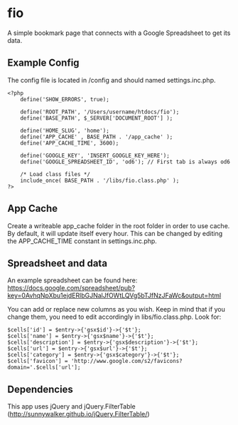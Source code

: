 # fio
A simple bookmark page that connects with a Google Spreadsheet to get its data.

## Example Config
The config file is located in /config and should named settings.inc.php.

```
<?php
	define('SHOW_ERRORS', true);

	define('ROOT_PATH', '/Users/username/htdocs/fio');
	define('BASE_PATH', $_SERVER['DOCUMENT_ROOT'] );
	
	define('HOME_SLUG', 'home');
	define('APP_CACHE' , BASE_PATH . '/app_cache' );
	define('APP_CACHE_TIME', 3600);

	define('GOOGLE_KEY', 'INSERT_GOOGLE_KEY_HERE');
	define('GOOGLE_SPREADSHEET_ID', 'od6'); // First tab is always od6
	
	/* Load class files */
	include_once( BASE_PATH . '/libs/fio.class.php' );
?>
```

## App Cache
Create a writeable app_cache folder in the root folder in order to use cache. By default, it will update itself every hour. This can be changed by editing the APP_CACHE_TIME constant in settings.inc.php.

## Spreadsheet and data
An example spreadsheet can be found here: https://docs.google.com/spreadsheet/pub?key=0AvhqNpXbu1ejdERlbGJNalJfOWtLQVg5bTJfNzJFaWc&output=html

You can add or replace new columns as you wish. Keep in mind that if you change them, you need to edit accordingly in libs/fio.class.php. Look for:

```
$cells['id'] = $entry->{'gsx$id'}->{'$t'};
$cells['name'] = $entry->{'gsx$name'}->{'$t'};
$cells['description'] = $entry->{'gsx$description'}->{'$t'};
$cells['url'] = $entry->{'gsx$url'}->{'$t'};
$cells['category'] = $entry->{'gsx$category'}->{'$t'};
$cells['favicon'] = 'http://www.google.com/s2/favicons?domain='.$cells['url'];
```

## Dependencies
This app uses jQuery and jQuery.FilterTable (http://sunnywalker.github.io/jQuery.FilterTable/)